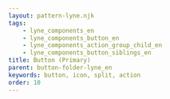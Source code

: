 ```yaml
---
layout: pattern-lyne.njk
tags: 
    - lyne_components_en
    - lyne_components_button_en
    - lyne_components_action_group_child_en
    - lyne_components_button_siblings_en
title: Button (Primary)
parent: button-folder-lyne_en
keywords: button, icon, split, action
order: 10
---
```

